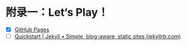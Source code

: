 # 附录一：Let‘s Play！

* [x] [GitHub Pages](https://pages.github.com/)
* [ ] [Quickstart | Jekyll • Simple, blog-aware, static sites (jekyllrb.com)](https://jekyllrb.com/docs/)

